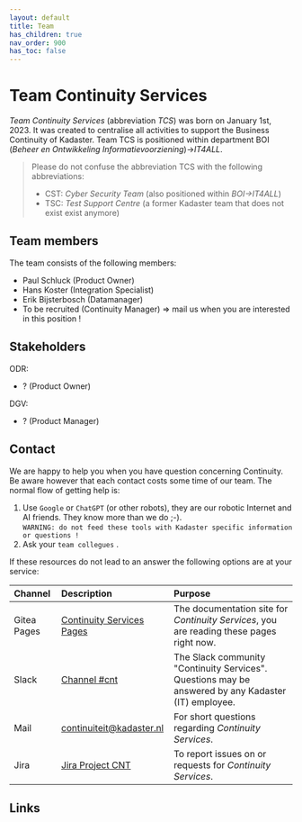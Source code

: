 ```yaml
---
layout: default
title: Team
has_children: true
nav_order: 900
has_toc: false
---
```


# Team Continuity Services
*Team Continuity Services* (abbreviation *TCS*) was born on January 1st, 2023. It was created to centralise all activities to support the Business Continuity of Kadaster. Team TCS is positioned within department BOI (*Beheer en Ontwikkeling Informatievoorziening*)->*IT4ALL*.
 
>Please do not confuse the abbreviation TCS with the following abbreviations:  
>- CST: *Cyber Security Team* (also positioned within *BOI->IT4ALL*)  
>- TSC: *Test Support Centre* (a former Kadaster team that does not exist exist anymore)  

## Team members
The team consists of the following members:

- Paul Schluck (Product Owner)
- Hans Koster (Integration Specialist)
- Erik Bijsterbosch (Datamanager)
- To be recruited (Continuity Manager) => mail us when you are interested in this position !

## Stakeholders
ODR:
- ? (Product Owner)

DGV:
- ? (Product Manager)

## Contact
We are happy to help you when you have question concerning Continuity. Be aware however that each contact costs some time of our team. The normal flow of getting help is:

1. Use `Google` or `ChatGPT` (or other robots), they are our robotic Internet and AI friends. They know more than we do ;-).  
`WARNING: do not feed these tools with Kadaster specific information or questions !`
1. Ask your `team collegues` .

If these resources do not lead to an answer the following options are at your service:

|  Channel | Description | Purpose |
|:-------- |:---------- |:------- |
| Gitea Pages | [Continuity Services Pages] | The documentation site for *Continuity Services*, you are reading these pages right now. |
| Slack | [Channel #cnt] | The Slack community "Continuity Services". Questions may be answered by any Kadaster (IT) employee. |
| Mail | [continuiteit@kadaster.nl](mailto:continuiteit@kadaster.nl) | For short questions regarding *Continuity Services*. |
| Jira | [Jira Project CNT] | To report issues on or requests for *Continuity Services*. |

## Links
[Continuity Services Pages]: https://docs.kadaster.nl/cnt/docs
[Channel #cnt]: https://kadaster-it.slack.com/archives/C04KB15UBMK
[Jira Project CNT]: https://dev.kadaster.nl/jira/projects/CNT
